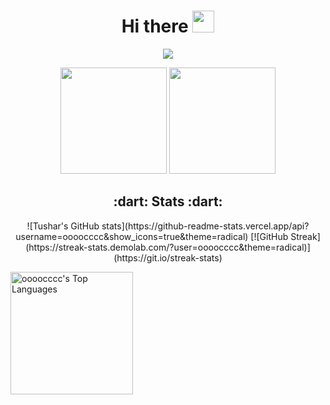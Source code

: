 <h1 align="center">
     Hi there
     <img src="https://giphy.com/embed/WCzGme5RtmUM7Fhl9f/giphy.gif" width="35">
</h1>

<p align="center">
  <a href="https://skillicons.dev">
    <img src="https://skillicons.dev/icons?i=git,gtk,obsidian,kubernetes,docker,redis,vim,mastodon" />
  </a>
</p>

<div align="center">
<span>  </span>
<img height="170px" src="https://github-readme-stats.vercel.app/api?username=oooocccc" /><span>  </span><img height="170px" src="https://github-readme-stats.vercel.app/api/top-langs/?username=oooocccc&layout=compact" />
<span>  </span>
</div>

<h2 align="center"> :dart: Stats :dart:</h2>
<p align="center">     
   ![Tushar's GitHub stats](https://github-readme-stats.vercel.app/api?username=oooocccc&show_icons=true&theme=radical)
   [![GitHub Streak](https://streak-stats.demolab.com/?user=oooocccc&theme=radical)](https://git.io/streak-stats)
</p>

<a href="https://github.com/anuraghazra/github-readme-stats">  
     <img alt="oooocccc's Top Languages" src="https://github-readme-stats.vercel.app/api/top-langs/?username=oooocccc&langs_count=5&layout=compact&theme=react&hide_border=true&bg_color=1F222E&title_color=F85D7F&icon_color=F8D866&" height="196px"/>  
</a>

<!--
**oooocccc/oooocccc** is a ✨ _special_ ✨ repository because its `README.md` (this file) appears on your GitHub profile.

Here are some ideas to get you started:

- 🔭 I’m currently working on ...
- 🌱 I’m currently learning ...
- 👯 I’m looking to collaborate on ...
- 🤔 I’m looking for help with ...
- 💬 Ask me about ...
- 📫 How to reach me: ...
- 😄 Pronouns: ...
- ⚡ Fun fact: ...
-->
